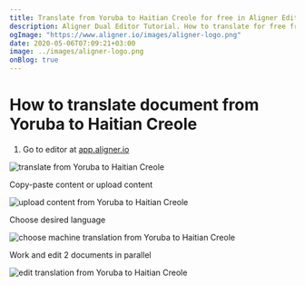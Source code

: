 ```yaml
---
title: Translate from Yoruba to Haitian Creole for free in Aligner Editor
description: Aligner Dual Editor Tutorial. How to translate for free from Yoruba to Haitian Creole. Aligner is multilingual document management platform. 
ogImage: "https://www.aligner.io/images/aligner-logo.png"
date: 2020-05-06T07:09:21+03:00
image: ../images/aligner-logo.png
onBlog: true
---
```


# How to translate document from Yoruba to Haitian Creole

1. Go to editor at [app.aligner.io](https://app.aligner.io "Aligner App web page")

![translate from Yoruba to Haitian Creole](../aligner-blank-editor.png "translate from Yoruba to Haitian Creole")

Copy-paste content or upload content

![upload content from Yoruba to Haitian Creole](../aligner-uploaded-document.png "upload content from Yoruba to Haitian Creole")

Choose desired language

![choose machine translation from Yoruba to Haitian Creole](../aligner-language-dropdown.png "choose machine translation from Yoruba to Haitian Creole")

Work and edit 2 documents in parallel

![edit translation from Yoruba to Haitian Creole](../aligner-double-sitded-editor.png "edit translation from Yoruba to Haitian Creole")

